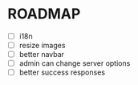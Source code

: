 # ROADMAP
- [ ] i18n
- [ ] resize images
- [ ] better navbar
- [ ] admin can change server options
- [ ] better success responses